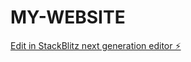 # MY-WEBSITE

[Edit in StackBlitz next generation editor ⚡️](https://stackblitz.com/~/github.com/idib19/MY-WEBSITE)